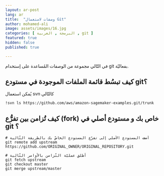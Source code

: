 ```yaml
---
layout: ar-post
lang: ar
title:  "وصفات لاستعمال Git"
author: mohamed-ali
image: assets/images/16.jpg
categories: [ البرمجة , العربية , git ]
featured: true
hidden: false
published: true

---
```


في التّالي مجموعة من الوصفات المُساعدة على إستخدام git بفعاليّة.

## كيف تبسُط قائمة الملفات الموجودة في مستودع git؟

يُمكن استعمال svn كالتّالي

```
!svn ls https://github.com/aws/amazon-sagemaker-examples.git/trunk
```


## كيف تُزامن بين تفرُّع (fork) خاص بك و مستودع أصلي في git ؟

```
# أضف المستودع الأصلي إلى تفرّع المستودع الخاصّ بك بالطريقة التّالية
git remote add upstream https://github.com/ORIGINAL_OWNER/ORIGINAL_REPOSITORY.git

# أطلق عمليّة التّزامن بالأوامر التّالية
git fetch upstream
git checkout master
git merge upstream/master
```
